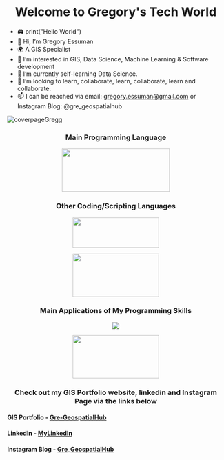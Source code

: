 <h1 align="center">Welcome to Gregory's Tech World</h1>

- 🖨 print("Hello World")
- 👋 Hi, I’m Gregory Essuman
- 🌍 A GIS Specialist
- 👀 I’m interested in GIS, Data Science, Machine Learning & Software development 
- 🌱 I’m currently self-learning Data Science. 
- 💞️ I’m looking to learn, collaborate, learn, collaborate, learn and collaborate. 
- 📫 I can be reached via email: gregory.essuman@gmail.com or Instagram Blog: @gre_geospatialhub


![coverpageGregg](https://user-images.githubusercontent.com/84207002/121581606-ea64b000-ca25-11eb-8795-2306a3ccb09d.jpg)

<h3 align="center">Main Programming Language</h3>

<p align="center">
  <img src="https://user-images.githubusercontent.com/84207002/121585165-2dc11d80-ca2a-11eb-9fd7-745b3d606c43.png" width="250" height="100" />
</p>

<h3 align="center">Other Coding/Scripting Languages</h3>

<p align="center">
  <img src="https://user-images.githubusercontent.com/84207002/121586624-c5733b80-ca2b-11eb-9d49-7e8da7254a4d.png" width="200" height="70" /> 
</p>

<p align="center">
  <img src="https://user-images.githubusercontent.com/84207002/121588549-f3597f80-ca2d-11eb-83ec-6af279d82c98.jpg" width="200" height="100" />
</p>

<h3 align="center">Main Applications of My Programming Skills</h3>

<p align="center">
  <img src="https://user-images.githubusercontent.com/84207002/121590656-78de2f00-ca30-11eb-9881-2a0cab0e3318.png" />
</p>

<p align="center">
  <img src="https://user-images.githubusercontent.com/84207002/121590837-b773e980-ca30-11eb-96d4-6ddde06f82c6.png" width="200" height="100" />
</p>

<h3 align="center">Check out my GIS Portfolio website, linkedin and Instagram Page via the links below</h3>

#### GIS Portfolio - [Gre-GeospatialHub](https://gre-geospatial.webflow.io/)
#### LinkedIn - [MyLinkedIn](https://www.linkedin.com/in/gregoryessuman/)
#### Instagram Blog - [Gre_GeospatialHub](https://www.instagram.com/gre_geospatialhub/)





<!---
Gregory-Essuman/Gregory-Essuman is a ✨ special ✨ repository because its `README.md` (this file) appears on your GitHub profile.
You can click the Preview link to take a look at your changes.
--->
